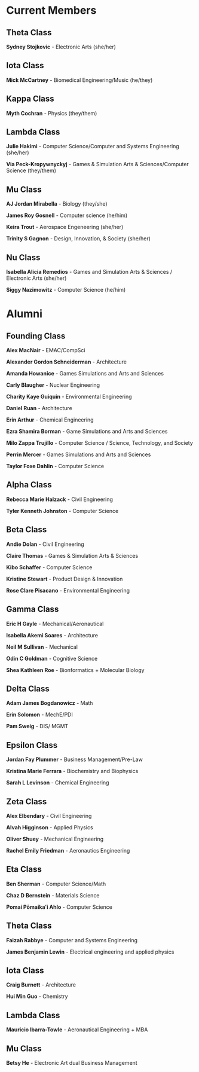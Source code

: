 # Current Members

## Theta Class

**Sydney Stojkovic** - Electronic Arts (she/her)

## Iota Class

**Mick McCartney** - Biomedical Engineering/Music (he/they)

## Kappa Class

**Myth Cochran** - Physics (they/them)

## Lambda Class

**Julie Hakimi** - Computer Science/Computer and Systems Engineering (she/her)

**Via Peck-Kropywnyckyj** - Games & Simulation Arts & Sciences/Computer Science (they/them)

## Mu Class

**AJ Jordan Mirabella** - Biology (they/she)

**James Roy Gosnell** - Computer science (he/him)

**Keira Trout** - Aerospace Engeneering (she/her)

**Trinity S Gagnon** - Design, Innovation, & Society (she/her)

## Nu Class

**Isabella Alicia Remedios** - Games and Simulation Arts & Sciences / Electronic Arts (she/her)

**Siggy Nazimowitz** - Computer Science (he/him)

# Alumni

## Founding Class

**Alex MacNair** - EMAC/CompSci 

**Alexander Gordon Schneiderman** - Architecture 

**Amanda Howanice** - Games Simulations and Arts and Sciences 

**Carly Blaugher** - Nuclear Engineering 

**Charity Kaye Guiquin** - Environmental Engineering 

**Daniel Ruan** - Architecture 

**Erin Arthur** - Chemical Engineering 

**Ezra Shamira Borman** - Game Simulations and Arts and Sciences 

**Milo Zappa Trujillo** - Computer Science / Science, Technology, and Society 

**Perrin Mercer** - Games Simulations and Arts and Sciences 

**Taylor Foxe Dahlin** - Computer Science 

## Alpha Class

**Rebecca Marie Halzack** - Civil Engineering 

**Tyler Kenneth Johnston** - Computer Science 

## Beta Class

**Andie Dolan** - Civil Engineering 

**Claire Thomas** - Games & Simulation Arts & Sciences 

**Kibo Schaffer** - Computer Science 

**Kristine Stewart** - Product Design & Innovation 

**Rose Clare Pisacano** - Environmental Engineering 

## Gamma Class

**Eric H Gayle** - Mechanical/Aeronautical 

**Isabella Akemi Soares** - Architecture 

**Neil M Sullivan** - Mechanical  

**Odin C Goldman** - Cognitive Science 

**Shea Kathleen Roe** - Bionformatics + Molecular Biology 

## Delta Class

**Adam James Bogdanowicz** - Math 

**Erin Solomon** - MechE/PDI 

**Pam Sweig** - DIS/ MGMT 

## Epsilon Class

**Jordan Fay Plummer** - Business Management/Pre-Law 

**Kristina Marie Ferrara** - Biochemistry and Biophysics 

**Sarah L Levinson** - Chemical Engineering 

## Zeta Class

**Alex Elbendary** - Civil Engineering

**Alvah Higginson** - Applied Physics 

**Oliver Shuey** - Mechanical Engineering 

**Rachel Emily Friedman** - Aeronautics Engineering 

## Eta Class

**Ben Sherman** - Computer Science/Math 

**Chaz D Bernstein** - Materials Science 

**Pomai Pōmaikaʻi Ahlo** - Computer Science 

## Theta Class

**Faizah Rabbye** - Computer and Systems Engineering 

**James Benjamin Lewin** - Electrical engineering and applied physics 

## Iota Class

**Craig Burnett** - Architecture

**Hui Min Guo** - Chemistry  

## Lambda Class

**Mauricio Ibarra-Towle** - Aeronautical Engineering + MBA 

## Mu Class

**Betsy He** - Electronic Art dual Business Management 
